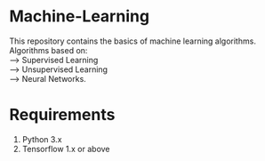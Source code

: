 # Machine-Learning
This repository contains the basics of machine learning algorithms. Algorithms based on:  
--> Supervised Learning  
--> Unsupervised Learning   
--> Neural Networks.
# Requirements
1. Python 3.x  
2. Tensorflow 1.x or above

